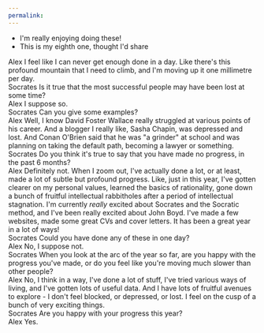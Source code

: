 ```yaml
---
permalink: 
---
```


- I'm really enjoying doing these! 
- This is my eighth one, thought I'd share

<div class="dialogue-container">

  <div class="dialogue-entry speaker-left">
    <span class="speaker-name">Alex</span>
    I feel like I can never get enough done in a day. Like there's this profound mountain that I need to climb, and I'm moving up it one millimetre per day.
  </div>

  <div class="dialogue-entry speaker-right">
    <span class="speaker-name">Socrates</span>
    Is it true that the most successful people may have been lost at some time?
  </div>

  <div class="dialogue-entry speaker-left">
    <span class="speaker-name">Alex</span>
    I suppose so.
  </div>

  <div class="dialogue-entry speaker-right">
    <span class="speaker-name">Socrates</span>
    Can you give some examples?
  </div>

  <div class="dialogue-entry speaker-left">
    <span class="speaker-name">Alex</span>
    Well, I know David Foster Wallace really struggled at various points of his career. And a blogger I really like, Sasha Chapin, was depressed and lost. And Conan O'Brien said that he was "a grinder" at school and was planning on taking the default path, becoming a lawyer or something.
  </div>

  <div class="dialogue-entry speaker-right">
    <span class="speaker-name">Socrates</span>
    Do you think it's true to say that you have made no progress, in the past 6 months? 
  </div>

  <div class="dialogue-entry speaker-left">
    <span class="speaker-name">Alex</span>
    Definitely not. When I zoom out, I've actually done a lot, or at least, made a lot of subtle but profound progress. Like, just in this year, I've gotten clearer on my personal values, learned the basics of rationality, gone down a bunch of fruitful intellectual rabbitholes after a period of intellectual stagnation. I'm currently <em>really</em> excited about Socrates and the Socratic method, and I've been really excited about John Boyd. I've made a few websites, made some great CVs and cover letters. It has been a great year in a lot of ways! 
  </div>

  <div class="dialogue-entry speaker-right">
    <span class="speaker-name">Socrates</span>
    Could you have done any of these in one day?
  </div>

  <div class="dialogue-entry speaker-left">
    <span class="speaker-name">Alex</span>
    No, I suppose not.
  </div>

  <div class="dialogue-entry speaker-right">
    <span class="speaker-name">Socrates</span>
    When you look at the arc of the year so far, are you happy with the progress you've made, or do you feel like you're moving much slower than other people?
  </div>

  <div class="dialogue-entry speaker-left">
    <span class="speaker-name">Alex</span>
    No, I think in a way, I've done a lot of stuff, I've tried various ways of living, and I've gotten lots of useful data. And I have lots of fruitful avenues to explore - I don't feel blocked, or depressed, or lost. I feel on the cusp of a bunch of very exciting things.
  </div>

  <div class="dialogue-entry speaker-right">
    <span class="speaker-name">Socrates</span>
    Are you happy with your progress this year?
  </div>

  <div class="dialogue-entry speaker-left">
    <span class="speaker-name">Alex</span>
    Yes.
  </div>

</div>
